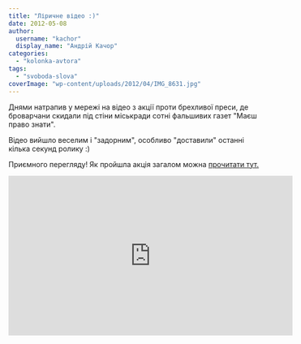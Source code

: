 ```yaml
---
title: "Ліричне відео :)"
date: 2012-05-08
author: 
  username: "kachor"
  display_name: "Андрій Качор"
categories: 
  - "kolonka-avtora"
tags: 
  - "svoboda-slova"
coverImage: "wp-content/uploads/2012/04/IMG_8631.jpg"
---
```


Днями натрапив у мережі на відео з акції проти брехливої преси, де броварчани скидали під стіни міськради сотні фальшивих газет "Маєш право знати".

Відео вийшло веселим і "задорним", особливо "доставили" останні кілька секунд ролику :)

Приємного перегляду! Як пройшла акція загалом можна [прочитати тут.](https://mpz.brovary.org/v-den-chornobilya-brovari-ogolosili-zonoyu-brehni/) 

<iframe src="http://www.youtube.com/embed/JMKGiiDlUSw" frameborder="0" width="560" height="315"></iframe>
